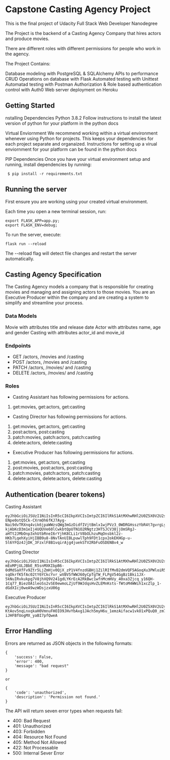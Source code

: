 # Capstone Casting Agency Project
This is the final project of Udacity Full Stack Web Developer Nanodegree

The Project is the backend of a Casting Agency Company that hires actors and produce movies.

There are different roles with different permissions for people who work in the agency.

The Project Contains:

Database modeling with PostgreSQL & SQLAlchemy
APIs to performance CRUD Operations on database with Flask
Automated testing with Unittest
Automatad testing with Postman
Authorization & Role based authentication control with Auth0
Web server deployment on Heroku

## Getting Started
nstalling Dependencies
Python 3.8.2
Follow instructions to install the latest version of python for your platform in the python docs

Virtual Enviornment
We recommend working within a virtual environment whenever using Python for projects. This keeps your dependencies for each project separate and organaized. Instructions for setting up a virual enviornment for your platform can be found in the python docs

PIP Dependencies
Once you have your virtual environment setup and running, install dependencies by running:

 ```
  $ pip install -r requirements.txt
  ```

## Running the server

First ensure you are working using your created virtual environment.

Each time you open a new terminal session, run:

 ```
export FLASK_APP=app.py;
export FLASK_ENV=debug;
  ```
To run the server, execute:

 ```
flask run --reload
  ```
The --reload flag will detect file changes and restart the server automatically.

## Casting Agency Specification

The Casting Agency models a company that is responsible for creating movies and managing and assigning actors to those movies. You are an Executive Producer within the company and are creating a system to simplify and streamline your process.

### Data Models
Movie with attributes title and release date
Actor with attributes name, age and gender
Casting with attributes actor_id and movie_id

### Endpoints
- GET /actors, /movies and /casting
- POST /actors, /movies and /casting
- PATCH /actors, /movies/ and /casting
- DELETE /actors, /movies/ and /casting

### Roles
- Casting Assistant
has following permissions for actions.
1. get:movies, get:actors, get:casting

- Casting Director
has following permissions for actions.
1. get:movies, get:actors, get:casting
2. post:actors, post:casting
3. patch:movies, patch:actors, patch:casting
4. delete:actors, delete:casting

- Executive Producer
has following permissions for actions.
1. get:movies, get:actors, get:casting
2. post:movies, post:actors, post:casting
3. patch:movies, patch:actors, patch:casting
4. delete:actors, delete:actors, delete:casting

## Authentication (bearer tokens)

Casting Assistant

 ```
eyJhbGciOiJSUzI1NiIsInR5cCI6IkpXVCIsImtpZCI6IlRkS1AtMXhwRHl2U0Z5X0V2U2s0YSJ9.eyJpc3MiOiJodHRwczovL2ZzbmQtYWdlbmN5LmF1dGgwLmNvbS8iLCJzdWIiOiJhdXRoMHw1ZWRmZGUxNjY2NjE0NDAwMTNiZTczN2UiLCJhdWQiOiJhZ2VuY3kiLCJpYXQiOjE1OTE4Mjc3MjAsImV4cCI6MTU5MTgzNDkyMCwiYXpwIjoiR1A1N3RvTFVDYzh5cTBhREZyZjBla242VHZZUnVXeFMiLCJzY29wZSI6IiIsInBlcm1pc3Npb25zIjpbImdldDphY3RvcnMiLCJnZXQ6bW92aWVzIl19.kfMbgd-ENpe0otQ5Ck-CXrmOh6fKJ7Ayg-Nai9dvTRXnq4vik6jpaWWzsQWg3mGzDidfIVjtBmlx1wjPVz3_0WDRGHsszYbR4t7gvrgLyDHE2YVHT8wukHSVA0o-kjAbKcD3m1eIj4UQUVe60lCwkbtQpUTN1O2RNgtz3HTSJCV38jjOmSRgJ-aHTt2JMbOnp3xhUtbRneI6rYjhK8CLi1rV8bOLhzuMqOnsbkl2z-HKb7LqehXyiHjIBB9u8-8NvTAnUIBLpuwlTph9FDt1cpx2okEKHGp-u-5l6YFQz4JjDK_3FzxlF8B1vqirAjg4juekSTV2RbFuOSDENBv4_w
  ```

Casting Director
```
eyJhbGciOiJSUzI1NiIsInR5cCI6IkpXVCIsImtpZCI6IlRkS1AtMXhwRHl2U0Z5X0V2U2s0YSJ9.eyJpc3MiOiJodHRwczovL2ZzbmQtYWdlbmN5LmF1dGgwLmNvbS8iLCJzdWIiOiJhdXRoMHw1ZWRmZGRmOGYyYTc4MzAwMTk2MDIwMGYiLCJhdWQiOiJhZ2VuY3kiLCJpYXQiOjE1OTE3MzQxNzQsImV4cCI6MTU5MTc0MTM3NCwiYXpwIjoiR1A1N3RvTFVDYzh5cTBhREZyZjBla242VHZZUnVXeFMiLCJzY29wZSI6IiIsInBlcm1pc3Npb25zIjpbImRlbGV0ZTphY3RvcnMiLCJnZXQ6YWN0b3JzIiwiZ2V0Om1vdmllcyIsInBhdGNoOmFjdG9ycyIsInBhdGNoOm1vdmllcyIsInBvc3QgYWN0b3JzIl19.ECBE-mEoMPjULJBbE_R5snMXKIbpB6-0dMdSaXfFv9Ztr5LjZmHjv0QjX_zP1V4fnzdGBHj1ZilRIfMvB2dmVQF5AGoqXu3PWloiR5DrsGPE6iQF6c3oGbsz-sqOkrfK5fAc02tY6YCkcYvr_wVBV5fWWJ60yCpTgTW_FLPgV54GgBz1Bki1JX-5kNuIRvkukpg7V8jhXQ9V241gdLYKrEcA2RkBwc1wfnMcmHVy_40xa3Zjcq_y16QH-1Cq77_BiezOA1leoSs2vSE0ewmoLZjUf9WJdqsHvZLEMnKsts-fWtoM4WWih1xcZlp_1-dGdXIcj0weA9wzWDsjzxU06g

  ```

Executive Producer
```
eyJhbGciOiJSUzI1NiIsInR5cCI6IkpXVCIsImtpZCI6IlRkS1AtMXhwRHl2U0Z5X0V2U2s0YSJ9.eyJpc3MiOiJodHRwczovL2ZzbmQtYWdlbmN5LmF1dGgwLmNvbS8iLCJzdWIiOiJhdXRoMHw1ZWRmZGRkMmMwZjUxZTAwMTk1YzUwZWQiLCJhdWQiOiJhZ2VuY3kiLCJpYXQiOjE1OTE4MjgxODEsImV4cCI6MTU5MTgzNTM4MSwiYXpwIjoiR1A1N3RvTFVDYzh5cTBhREZyZjBla242VHZZUnVXeFMiLCJzY29wZSI6IiIsInBlcm1pc3Npb25zIjpbImRlbGV0ZTphY3RvcnMiLCJkZWxldGU6bW92aWVzIiwiZ2V0OmFjdG9ycyIsImdldDptb3ZpZXMiLCJwYXRjaDphY3RvcnMiLCJwYXRjaDptb3ZpZXMiLCJwb3N0IGFjdG9ycyIsInBvc3Q6bW92aWVzIl19.utOeK0IEN9GsGN6bSTzNXoURJX9Dt3wUAvmFOvs0pI3qpWn7pHjWqNvJ61VPSdkDhUkpkfbTE7Rol6B5tPKEbXS4blu9xoKfoVVztre916cWioIIJpms_btrIK1qDx9ASuswCPWRtV93nZK821OcfV0FDhZ2yQS4obEVX4GmbsDPZW3nxEPZ_CuIdQqP-KtAov5nqLnxqkaH0VmnuFHOIO9JHvYbAxg1JAch5myH6u_1emzAifacw1vkO1xPQuQ0_zm7uyvlmNrc_hdrgpNFBpS62bb4GoCyYqaa3mQTnBJr25FhjhVzWxPzGQig4z-iJHFBfUogMX_yaBI7pfQweA
  ```

## Error Handling
Errors are returned as JSON objects in the following formats:

```
{
    'success': False,
    'error': 400,
    'message': "bad request"
}

or

{
    'code': 'unauthorized',
    'description': 'Permission not found.'
}
  ```

  The API will return seven error types when requests fail:

- 400: Bad Request
- 401: Unauthorized
- 403: Forbidden
- 404: Resource Not Found
- 405: Method Not Allowed
- 422: Not Processable
- 500: Internal Sever Error

  
  
